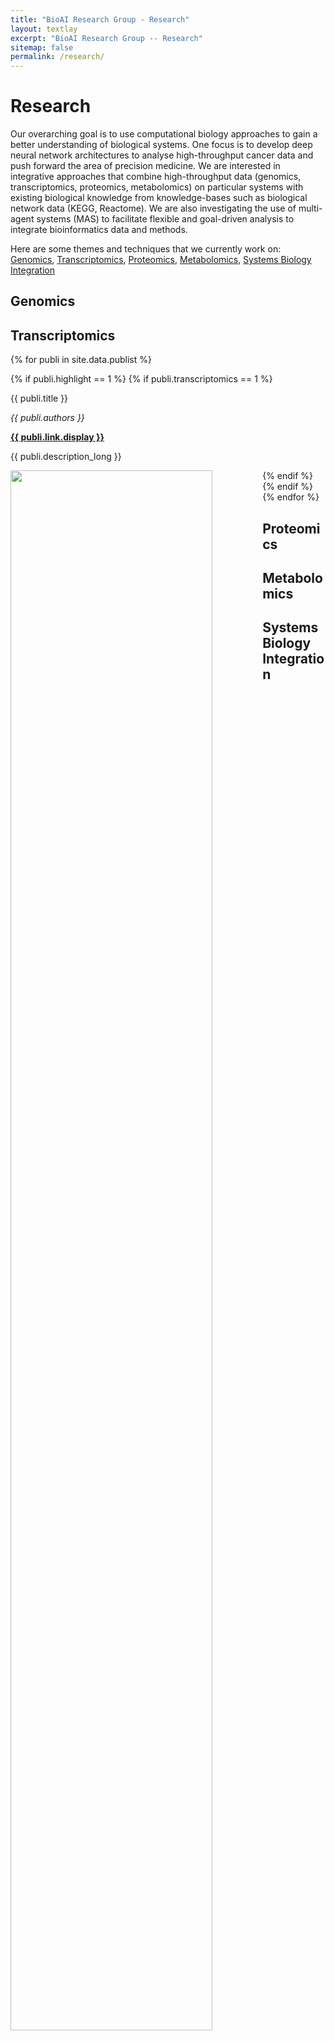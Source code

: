```yaml
---
title: "BioAI Research Group - Research"
layout: textlay
excerpt: "BioAI Research Group -- Research"
sitemap: false
permalink: /research/
---
```


# Research

Our overarching goal is to use computational biology approaches to gain a better understanding of biological systems. One focus is to develop deep neural network architectures to analyse high-throughput cancer data and push forward the area of precision medicine. We are interested in integrative approaches that combine high-throughput data (genomics, transcriptomics, proteomics, metabolomics) on particular systems with existing biological knowledge from knowledge-bases such as biological network data (KEGG, Reactome). We are also investigating the use of multi-agent systems (MAS) to facilitate flexible and goal-driven analysis to integrate bioinformatics data and methods.

Here are some themes and techniques that we currently work on: [Genomics](#genomics), [Transcriptomics](#transcriptomics), [Proteomics](#proteomics), [Metabolomics](#metabolomics), [Systems Biology Integration](#systems-biology-integration)


## Genomics

## Transcriptomics

<div class="row">

{% for publi in site.data.publist %}

{% if publi.highlight == 1 %}
{% if publi.transcriptomics == 1 %}

<div class="col-sm-6 clearfix">
 <div class="well">
  <pubtit>{{ publi.title }}</pubtit>
  <p><em>{{ publi.authors }}</em></p>
  <p><strong><a href="{{ publi.link.url }}">{{ publi.link.display }}</a></strong></p>
  <p>{{ publi.description_long }}</p>
  </div>
</div>  

<div class="col-sm-6 clearfix">
  <img src="{{ site.url }}{{ site.baseurl }}/images/pubpic/{{ publi.image }}" class="img-responsive" width="80%" style="float: left" />
</div>  


{% endif %}
{% endif %}
{% endfor %}

</div>



## Proteomics

## Metabolomics

## Systems Biology Integration


